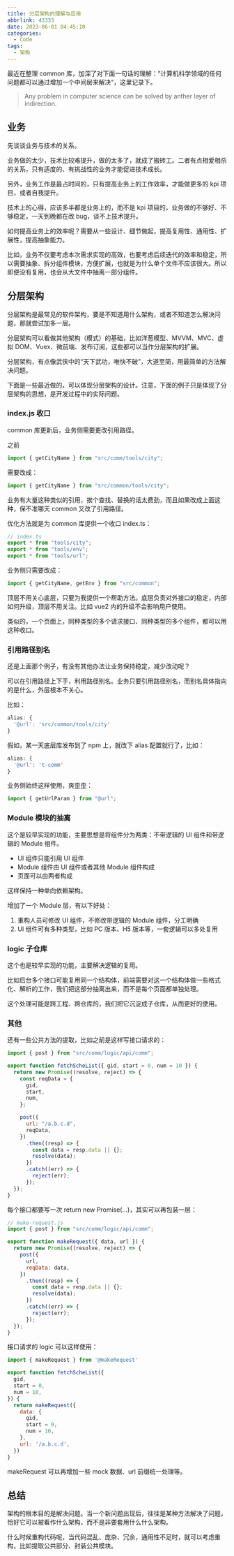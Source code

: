 ```yaml
---
title: 分层架构的理解与应用
abbrlink: 43333
date: 2023-06-01 04:45:10
categories:
  - Code
tags:
  - 架构
---
```


最近在整理 common 库，加深了对下面一句话的理解：“计算机科学领域的任何问题都可以通过增加一个中间层来解决“，这里记录下。

> Any problem in computer science can be solved by anther layer of indirection.

## 业务

先谈谈业务与技术的关系。

业务做的太少，技术比较难提升，做的太多了，就成了搬砖工。二者有点相爱相杀的关系，只有适度的、有挑战性的业务才能促进技术成长。

另外，业务工作是最占时间的，只有提高业务上的工作效率，才能做更多的 kpi 项目，或者自我提升。

技术上的心得，应该多半都是业务上的，而不是 kpi 项目的，业务做的不够好、不够稳定，一天到晚都在改 bug，谈不上技术提升。

如何提高业务上的效率呢？需要从一些设计、细节做起，提高复用性、通用性、扩展性，提高抽象能力。

比如，业务不仅要考虑本次需求实现的高效，也要考虑后续迭代的效率和稳定，所以需要抽象、拆分组件模块，方便扩展，也就是为什么单个文件不应该很大。所以即便没有复用，也会从大文件中抽离一部分组件。

## 分层架构

分层架构是最常见的软件架构，要是不知道用什么架构，或者不知道怎么解决问题，那就尝试加多一层。

分层架构可以看做其他架构（模式）的基础，比如洋葱模型、MVVM、MVC、虚拟 DOM、Vuex、微前端、发布订阅，这些都可以当作分层架构的扩展。

分层架构，有点像武侠中的“天下武功，唯快不破”，大道至简，用最简单的方法解决问题。

下面是一些最近做的，可以体现分层架构的设计。注意，下面的例子只是体现了分层架构的思想，是开发过程中的实际问题。

### index.js 收口

common 库更新后，业务侧需要更改引用路径。

之前

```js
import { getCityName } from "src/comm/tools/city";
```

需要改成：

```js
import { getCityName } from "src/common/tools/city";
```

业务有大量这种类似的引用，挨个查找、替换的话太费劲，而且如果改成上面这种，保不准哪天 common 又改了引用路径。

优化方法就是为 common 库提供一个收口 index.ts：

```js
// index.ts
export * from "tools/city";
export * from "tools/env";
export * from "tools/url";
```

业务侧只需要改成：

```js
import { getCityName, getEnv } from "src/common";
```

顶层不用关心底层，只要为我提供一个帮助方法。底层负责对外接口的稳定，内部如何升级，顶层不用关注。比如 vue2 内的升级不会影响用户使用。

类似的，一个页面上，同种类型的多个请求接口、同种类型的多个组件，都可以用这种收口。

### 引用路径别名

还是上面那个例子，有没有其他办法让业务保持稳定，减少改动呢？

可以在引用路径上下手，利用路径别名。业务只要引用路径别名，而别名具体指向的是什么，外层根本不关心。

比如：

```js
alias: {
  '@url': 'src/common/tools/city'
}
```

假如，某一天底层库发布到了 npm 上，就改下 alias 配置就行了，比如：

```js
alias: {
  '@url': 't-comm'
}
```

业务侧始终这样使用，爽歪歪：

```js
import { getUrlParam } from "@url";
```

### Module 模块的抽离

这个是较早实现的功能，主要思想是将组件分为两类：不带逻辑的 UI 组件和带逻辑的 Module 组件。

- UI 组件只能引用 UI 组件
- Module 组件由 UI 组件或者其他 Module 组件构成
- 页面可以由两者构成

这样保持一种单向依赖架构。

增加了一个 Module 层，有以下好处：

1. 重构人员可修改 UI 组件，不修改带逻辑的 Module 组件，分工明确
2. UI 组件可有多种类型，比如 PC 版本、H5 版本等，一套逻辑可以多处复用

### logic 子仓库

这个也是较早实现的功能，主要解决逻辑的复用。

比如后台多个接口可能复用同一个结构体，前端需要对这一个结构体做一些格式化、解析的工作，我们把这部分抽离出来，而不是每个页面都单独处理。

这个处理可能是跨工程、跨仓库的，我们把它沉淀成子仓库，从而更好的使用。

### 其他

还有一些公共方法的提取，比如之前是这样写接口请求的：

```js
import { post } from "src/comm/logic/api/comm";

export function fetchScheList({ gid, start = 0, num = 10 }) {
  return new Promise((resolve, reject) => {
    const reqData = {
      gid,
      start,
      num,
    };

    post({
      url: "/a.b.c.d",
      reqData,
    })
      .then((resp) => {
        const data = resp.data || {};
        resolve(data);
      })
      .catch((err) => {
        reject(err);
      });
  });
}
```

每个接口都要写一次 return new Promise(...)，其实可以再包装一层：

```js
// make-request.js
import { post } from "src/comm/logic/api/comm";

export function makeRequest({ data, url }) {
  return new Promise((resolve, reject) => {
    post({
      url,
      reqData: data,
    })
      .then((resp) => {
        const data = resp.data || {};
        resolve(data);
      })
      .catch((err) => {
        reject(err);
      });
  });
}
```

接口请求的 logic 可以这样使用：

```js
import { makeRequest } from '@makeRequest'

export function fetchScheList({
  gid,
  start = 0,
  num = 10,
}) {
  return makeRequest({
    data: {
      gid,
      start = 0,
      num = 10,
    },
    url: '/a.b.c.d',
  })
}
```

makeRequest 可以再增加一些 mock 数据、url 前缀统一处理等。

## 总结

架构的根本目的是解决问题。当一个新问题出现后，往往是某种方法解决了问题，恰好它可以被看作什么架构，而不是非要套用什么什么架构。

什么时候重构代码呢，当代码混乱、庞杂、冗余，通用性不足时，就可以考虑重构，比如提取公共部分、封装公共模块。
